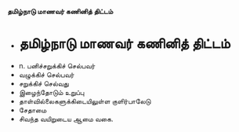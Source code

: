 **தமிழ்நாடு மாணவர் கணினித் திட்டம்**
- # தமிழ்நாடு மாணவர் கணினித் திட்டம்
- n. பனிச்சறுக்கிச் செல்பவர்
- வழுக்கிச் செல்பவர்
- சறுக்கிச் செல்வது
- இழைந்தோடும் உறுப்பு
- தாள்வில்லைகளுக்கிடையிலுள்ள குளிர்பாலேடு
- சேதாமை
- சிவந்த வயிறுடைய ஆமை வகை.


